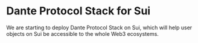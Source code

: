# Dante Protocol Stack for Sui
We are starting to deploy Dante Protocol Stack on Sui, which will help user objects on Sui be accessible to the whole Web3 ecosystems.